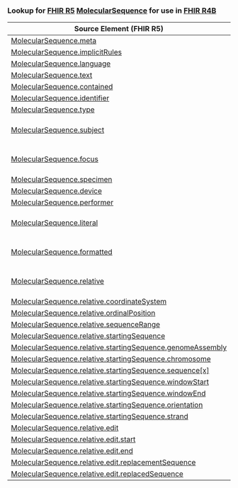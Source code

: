 ### Lookup for [FHIR R5](https://hl7.org/fhir/R5/) [MolecularSequence](https://hl7.org/fhir/R5/MolecularSequence.html) for use in [FHIR R4B](https://hl7.org/fhir/R4B/)

| Source Element (FHIR R5) | Usage | Target |
| -------------- | ----- | ------ |
| [MolecularSequence.meta](https://hl7.org/fhir/R5/MolecularSequence.html#resource) | `UseElementSameName` | [MolecularSequence.meta](https://hl7.org/fhir/R4B/MolecularSequence.html#resource) |
| [MolecularSequence.implicitRules](https://hl7.org/fhir/R5/MolecularSequence.html#resource) | `UseElementSameName` | [MolecularSequence.implicitRules](https://hl7.org/fhir/R4B/MolecularSequence.html#resource) |
| [MolecularSequence.language](https://hl7.org/fhir/R5/MolecularSequence.html#resource) | `UseElementSameName` | [MolecularSequence.language](https://hl7.org/fhir/R4B/MolecularSequence.html#resource) |
| [MolecularSequence.text](https://hl7.org/fhir/R5/MolecularSequence.html#resource) | `UseElementSameName` | [MolecularSequence.text](https://hl7.org/fhir/R4B/MolecularSequence.html#resource) |
| [MolecularSequence.contained](https://hl7.org/fhir/R5/MolecularSequence.html#resource) | `UseElementSameName` | [MolecularSequence.contained](https://hl7.org/fhir/R4B/MolecularSequence.html#resource) |
| [MolecularSequence.identifier](https://hl7.org/fhir/R5/MolecularSequence.html#resource) | `UseElementSameName` | [MolecularSequence.identifier](https://hl7.org/fhir/R4B/MolecularSequence.html#resource) |
| [MolecularSequence.type](https://hl7.org/fhir/R5/MolecularSequence.html#resource) | `UseElementSameName` | [MolecularSequence.type](https://hl7.org/fhir/R4B/MolecularSequence.html#resource) |
| [MolecularSequence.subject](https://hl7.org/fhir/R5/MolecularSequence.html#resource) | `UseExtension` | [http://hl7.org/fhir/5.0/StructureDefinition/extension-MolecularSequence.subject](StructureDefinition-ext-R5-MolecularSequence.subject.html) |
| [MolecularSequence.focus](https://hl7.org/fhir/R5/MolecularSequence.html#resource) | `UseExtension` | [http://hl7.org/fhir/5.0/StructureDefinition/extension-MolecularSequence.focus](StructureDefinition-ext-R5-MolecularSequence.focus.html) |
| [MolecularSequence.specimen](https://hl7.org/fhir/R5/MolecularSequence.html#resource) | `UseElementSameName` | [MolecularSequence.specimen](https://hl7.org/fhir/R4B/MolecularSequence.html#resource) |
| [MolecularSequence.device](https://hl7.org/fhir/R5/MolecularSequence.html#resource) | `UseElementSameName` | [MolecularSequence.device](https://hl7.org/fhir/R4B/MolecularSequence.html#resource) |
| [MolecularSequence.performer](https://hl7.org/fhir/R5/MolecularSequence.html#resource) | `UseElementSameName` | [MolecularSequence.performer](https://hl7.org/fhir/R4B/MolecularSequence.html#resource) |
| [MolecularSequence.literal](https://hl7.org/fhir/R5/MolecularSequence.html#resource) | `UseExtension` | [http://hl7.org/fhir/5.0/StructureDefinition/extension-MolecularSequence.literal](StructureDefinition-ext-R5-MolecularSequence.literal.html) |
| [MolecularSequence.formatted](https://hl7.org/fhir/R5/MolecularSequence.html#resource) | `UseExtension` | [http://hl7.org/fhir/5.0/StructureDefinition/extension-MolecularSequence.formatted](StructureDefinition-ext-R5-MolecularSequence.formatted.html) |
| [MolecularSequence.relative](https://hl7.org/fhir/R5/MolecularSequence.html#resource) | `UseExtension` | [http://hl7.org/fhir/5.0/StructureDefinition/extension-MolecularSequence.relative](StructureDefinition-ext-R5-MolecularSequence.relative.html) |
| [MolecularSequence.relative.coordinateSystem](https://hl7.org/fhir/R5/MolecularSequence.html#resource) | `UseExtensionFromAncestor` | - |
| [MolecularSequence.relative.ordinalPosition](https://hl7.org/fhir/R5/MolecularSequence.html#resource) | `UseExtensionFromAncestor` | - |
| [MolecularSequence.relative.sequenceRange](https://hl7.org/fhir/R5/MolecularSequence.html#resource) | `UseExtensionFromAncestor` | - |
| [MolecularSequence.relative.startingSequence](https://hl7.org/fhir/R5/MolecularSequence.html#resource) | `UseExtensionFromAncestor` | - |
| [MolecularSequence.relative.startingSequence.genomeAssembly](https://hl7.org/fhir/R5/MolecularSequence.html#resource) | `UseExtensionFromAncestor` | - |
| [MolecularSequence.relative.startingSequence.chromosome](https://hl7.org/fhir/R5/MolecularSequence.html#resource) | `UseExtensionFromAncestor` | - |
| [MolecularSequence.relative.startingSequence.sequence[x]](https://hl7.org/fhir/R5/MolecularSequence.html#resource) | `UseExtensionFromAncestor` | - |
| [MolecularSequence.relative.startingSequence.windowStart](https://hl7.org/fhir/R5/MolecularSequence.html#resource) | `UseExtensionFromAncestor` | - |
| [MolecularSequence.relative.startingSequence.windowEnd](https://hl7.org/fhir/R5/MolecularSequence.html#resource) | `UseExtensionFromAncestor` | - |
| [MolecularSequence.relative.startingSequence.orientation](https://hl7.org/fhir/R5/MolecularSequence.html#resource) | `UseExtensionFromAncestor` | - |
| [MolecularSequence.relative.startingSequence.strand](https://hl7.org/fhir/R5/MolecularSequence.html#resource) | `UseExtensionFromAncestor` | - |
| [MolecularSequence.relative.edit](https://hl7.org/fhir/R5/MolecularSequence.html#resource) | `UseExtensionFromAncestor` | - |
| [MolecularSequence.relative.edit.start](https://hl7.org/fhir/R5/MolecularSequence.html#resource) | `UseExtensionFromAncestor` | - |
| [MolecularSequence.relative.edit.end](https://hl7.org/fhir/R5/MolecularSequence.html#resource) | `UseExtensionFromAncestor` | - |
| [MolecularSequence.relative.edit.replacementSequence](https://hl7.org/fhir/R5/MolecularSequence.html#resource) | `UseExtensionFromAncestor` | - |
| [MolecularSequence.relative.edit.replacedSequence](https://hl7.org/fhir/R5/MolecularSequence.html#resource) | `UseExtensionFromAncestor` | - |
